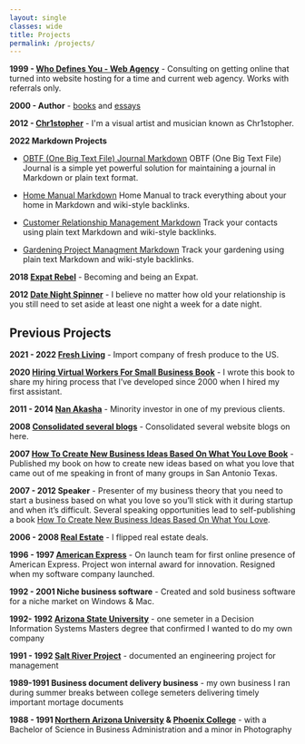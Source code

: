 ```yaml
---
layout: single
classes: wide
title: Projects
permalink: /projects/
---
```

**1999 - [Who Defines You - Web Agency](/whodefinesyou)** - Consulting on getting online that turned into website hosting for a time and current web agency. Works with referrals only.

**2000 - Author** - [books](/books/) and [essays](/blog/)

**2012 - [Chr1stopher](/chr1stopher)** - I'm a visual artist and musician known as Chr1stopher.

**2022 Markdown Projects**
- [OBTF (One Big Text File) Journal Markdown](/obtf)
OBTF (One Big Text File) Journal is a simple yet powerful solution for maintaining a journal in Markdown or plain text format.

- [Home Manual Markdown](/home-manual)
Home Manual to track everything about your home in Markdown and wiki-style backlinks.

- [Customer Relationship Management Markdown](/crm)
Track your contacts using plain text Markdown and wiki-style backlinks.

- [Gardening Project Managment Markdown](/gardening)
Track your gardening using plain text Markdown and wiki-style backlinks.

**2018 [Expat Rebel](/expatrebel)** - Becoming and being an Expat.

**2012 [Date Night Spinner](/date-night-spinner/)** - I believe no matter how old your relationship is you still need to set aside at least one night a week for a date night. 

## Previous Projects

**2021 - 2022 [Fresh Living](/freshliving/)** - Import company of fresh produce to the US.

**2020 [Hiring Virtual Workers For Small Business Book](/hiring)** - I wrote this book to share my hiring process that I’ve developed since 2000 when I hired my first assistant. 

**2011 - 2014 [Nan Akasha](/nanakasha)** - Minority investor in one of my previous clients.

**2008 [Consolidated several blogs](/welcome/)** - Consolidated several website blogs on here.

**2007 [How To Create New Business Ideas Based On What You Love Book](/business-ideas)** - Published my book on how to create new ideas based on what you love that came out of me speaking in front of many groups in San Antonio Texas.

**2007 - 2012 Speaker** - Presenter of my business theory that you need to start a business based on what you love so you’ll stick with it during startup and when it’s difficult. Several speaking opportunities lead to self-publishing a book [How To Create New Business Ideas Based On What You Love](/business-ideas).

**2006 - 2008 [Real Estate](/real-estate/)** - I flipped real estate deals.

**1996 - 1997 [American Express](https://americanexpress.com)** - On launch team for first online presence of American Express. Project won internal award for innovation. Resigned when my software company launched.

**1992 - 2001 Niche business software** - Created and sold business software for a niche market on Windows & Mac.

**1992- 1992 [Arizona State University](https://asu.edu)** - one semeter in a Decision Information Systems Masters degree that confirmed I wanted to do my own company

**1991 - 1992 [Salt River Project](https://srpnet.com)** - documented an engineering project for management

**1989-1991 Business document delivery business** - my own business I ran during summer breaks between college semeters delivering timely important mortage documents

**1988 - 1991 [Northern Arizona University](https://degree-search.nau.edu/degree/CISBSBAX) & [Phoenix College](https://phoenixcollege.edu)** - with a Bachelor of Science in Business Administration and a minor in Photography